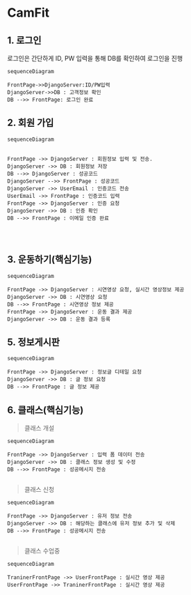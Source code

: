 # CamFit



## 1. 로그인

로그인은 간단하게 ID, PW 입력을 통해 DB를 확인하여 로그인을 진행

```mermaid
sequenceDiagram

FrontPage->>DjangoServer:ID/PW입력
DjangoServer->>DB : 고객정보 확인
DB -->> FrontPage: 로그인 완료

```





## 2. 회원 가입

```mermaid
sequenceDiagram


FrontPage ->> DjangoServer : 회원정보 입력 및 전송. 
DjangoServer ->> DB : 회원정보 저장
DB -->> DjangoServer : 성공코드
DjangoServer -->> FrontPage : 성공코드
DjangoServer ->> UserEmail : 인증코드 전송
UserEmail ->> FrontPage : 인증코드 입력
FrontPage ->> DjangoServer : 인증 요청
DjangoServer ->> DB : 인증 확인
DB -->> FrontPage : 이메일 인증 완료




```





## 3. 운동하기(핵심기능)

```mermaid
sequenceDiagram

FrontPage ->> DjangoServer : 시연영상 요청, 실시간 영상정보 제공
DjangoServer ->> DB : 시연영상 요청
DB -->> FrontPage : 시연영상 정보 제공
FrontPage ->> DjangoServer : 운동 결과 제공
DjangoServer ->> DB : 운동 결과 등록

```





## 5. 정보게시판

```mermaid
sequenceDiagram

FrontPage ->> DjangoServer : 정보글 디테일 요청
DjangoServer ->> DB : 글 정보 요청
DB -->> FrontPage : 글 정보 제공

```







## 6. 클래스(핵심기능)

> 클래스 개설

```mermaid
sequenceDiagram

FrontPage ->> DjangoServer : 입력 폼 데이터 전송
DjangoServer ->> DB : 클래스 정보 생성 및 수정
DB -->> FrontPage : 성공메시지 전송


```





> 클래스 신청

```mermaid
sequenceDiagram

FrontPage ->> DjangoServer : 유저 정보 전송
DjangoServer ->> DB : 해당하는 클래스에 유저 정보 추가 및 삭제
DB -->> FrontPage : 성공메시지 전송


```





> 클래스 수업중

```mermaid
sequenceDiagram

TraninerFrontPage ->> UserFrontPage : 실시간 영상 제공
UserFrontPage ->> TraninerFrontPage : 실시간 영상 제공


```






